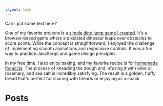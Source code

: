 ```yaml
---
layout: home
---
```


Can I put some text here?

One of my favorite projects is a [simple dino jump game I created](./dino.html).
It's a browser-based game where a pixelated dinosaur leaps over obstacles to
score points. While the concept is straightforward, I enjoyed the challenge of
implementing smooth animations and responsive controls. It was a fun way to
practice JavaScript and game design principles.


In my free time, I also enjoy baking, and my favorite recipe is for [homemade
focaccia](./focaccia.html). The process of kneading the dough and infusing it with olive oil,
rosemary, and sea salt is incredibly satisfying. The result is a golden, fluffy
bread that's perfect for sharing with friends or enjoying as a snack.

# Posts


